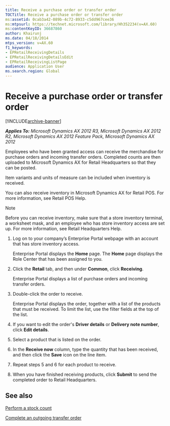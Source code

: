 ```yaml
---
title: Receive a purchase order or transfer order
TOCTitle: Receive a purchase order or transfer order
ms:assetid: 0cab3a42-089b-4c72-8933-c5dd967cee36
ms:mtpsurl: https://technet.microsoft.com/library/Hh352234(v=AX.60)
ms:contentKeyID: 36687860
author: Khairunj
ms.date: 04/18/2014
mtps_version: v=AX.60
f1_keywords:
- EPRetailReceivingDetails
- EPRetailReceivingDetailsEdit
- EPRetailReceivingListPage
audience: Application User
ms.search.region: Global
---
```


# Receive a purchase order or transfer order 


[!INCLUDE[archive-banner](includes/archive-banner.md)]


_**Applies To:** Microsoft Dynamics AX 2012 R3, Microsoft Dynamics AX 2012 R2, Microsoft Dynamics AX 2012 Feature Pack, Microsoft Dynamics AX 2012_

Employees who have been granted access can receive the merchandise for purchase orders and incoming transfer orders. Completed counts are then uploaded to Microsoft Dynamics AX for Retail Headquarters so that they can be posted.

Item variants and units of measure can be included when inventory is received.

You can also receive inventory in Microsoft Dynamics AX for Retail POS. For more information, see Retail POS Help.


> [!NOTE]
> <P>Before you can receive inventory, make sure that a store inventory terminal, a worksheet mask, and an employee who has store inventory access are set up. For more information, see Retail Headquarters Help.</P>



1.  Log on to your company’s Enterprise Portal webpage with an account that has store inventory access.
    
    Enterprise Portal displays the **Home** page. The **Home** page displays the Role Center that has been assigned to you.

2.  Click the **Retail** tab, and then under **Common**, click **Receiving**.
    
    Enterprise Portal displays a list of purchase orders and incoming transfer orders.

3.  Double-click the order to receive.
    
    Enterprise Portal displays the order, together with a list of the products that must be received. To limit the list, use the filter fields at the top of the list.

4.  If you want to edit the order's **Driver details** or **Delivery note number**, click **Edit details**.

5.  Select a product that is listed on the order.

6.  In the **Receive now** column, type the quantity that has been received, and then click the **Save** icon on the line item.

7.  Repeat steps 5 and 6 for each product to receive.

8.  When you have finished receiving products, click **Submit** to send the completed order to Retail Headquarters.

## See also

[Perform a stock count](perform-a-stock-count.md)

[Complete an outgoing transfer order](complete-an-outgoing-transfer-order.md)

  


